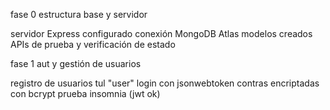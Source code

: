 fase 0 estructura base y servidor

servidor Express configurado
conexión MongoDB Atlas
modelos creados
APIs de prueba y verificación de estado

fase 1 aut y gestión de usuarios

registro de usuarios tul "user"
login con jsonwebtoken
contras encriptadas con bcrypt
prueba insomnia
(jwt ok)
